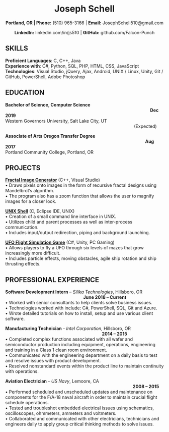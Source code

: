 <h1 align="center">Joseph Schell</h1>

<p align="center"><b>Portland, OR | Phone:</b> (510) 965-3166 | <b>Email:</b> JosephSchell510@gmail.com</p>
<p align="center"><b>LinkedIn:</b> linkedin.com/in/js510 | <b>GitHub:</b> github.com/Falcon-Punch</p>

<h2>SKILLS</h2>

**Proficient Languages**: C, C++, Java<br/>
**Experience with**: C#, Python, SQL, PHP, HTML, CSS, JavaScript<br/>
**Technologies**: Visual Studio, jQuery, Ajax, Android, UNIX / Linux, Unity, Git / GitHub, PowerShell, Adobe Photoshop<br/>

## EDUCATION												
**Bachelor of Science, Computer Science** &nbsp;&nbsp;&nbsp;&nbsp;&nbsp;&nbsp;&nbsp;&nbsp;&nbsp;&nbsp;&nbsp;&nbsp;&nbsp;&nbsp;&nbsp;&nbsp;&nbsp;&nbsp;&nbsp;&nbsp;&nbsp;&nbsp;&nbsp;&nbsp;&nbsp;&nbsp;&nbsp;&nbsp;&nbsp;&nbsp;&nbsp;&nbsp;&nbsp;&nbsp;&nbsp;&nbsp;&nbsp;&nbsp;&nbsp;&nbsp;&nbsp;&nbsp;&nbsp;&nbsp;&nbsp;&nbsp;&nbsp;&nbsp;&nbsp;&nbsp;&nbsp;&nbsp;&nbsp;&nbsp;&nbsp;&nbsp;&nbsp;&nbsp;&nbsp;&nbsp;&nbsp;&nbsp;&nbsp;&nbsp;&nbsp;&nbsp;&nbsp;&nbsp;&nbsp;&nbsp;&nbsp;&nbsp;&nbsp;&nbsp;&nbsp;&nbsp;&nbsp;&nbsp;&nbsp;&nbsp;&nbsp;&nbsp;&nbsp;&nbsp;&nbsp;&nbsp;&nbsp;&nbsp;&nbsp;&nbsp;&nbsp;&nbsp;&nbsp;&nbsp;&nbsp;&nbsp;&nbsp;&nbsp;&nbsp;&nbsp;&nbsp;&nbsp;&nbsp;&nbsp;&nbsp;&nbsp;&nbsp;&nbsp;&nbsp;&nbsp;&nbsp;&nbsp;&nbsp;&nbsp;&nbsp;&nbsp;&nbsp;**Dec 2019**<br/>
Western Governors University, Salt Lake City, UT &nbsp;&nbsp;&nbsp;&nbsp;&nbsp;&nbsp;&nbsp;&nbsp;&nbsp;&nbsp;&nbsp;&nbsp;&nbsp;&nbsp;&nbsp;&nbsp;&nbsp;&nbsp;&nbsp;&nbsp;&nbsp;&nbsp;&nbsp;&nbsp;&nbsp;&nbsp;&nbsp;&nbsp;&nbsp;&nbsp;&nbsp;&nbsp;&nbsp;&nbsp;&nbsp;&nbsp;&nbsp;&nbsp;&nbsp;&nbsp;&nbsp;&nbsp;&nbsp;&nbsp;&nbsp;&nbsp;&nbsp;&nbsp;&nbsp;&nbsp;&nbsp;&nbsp;&nbsp;&nbsp;&nbsp;&nbsp;&nbsp;&nbsp;&nbsp;&nbsp;&nbsp;&nbsp;&nbsp;&nbsp;&nbsp;&nbsp;&nbsp;&nbsp;&nbsp;&nbsp;&nbsp;&nbsp;&nbsp;&nbsp;&nbsp;&nbsp;&nbsp;&nbsp;&nbsp;&nbsp;&nbsp;&nbsp;&nbsp;&nbsp;&nbsp;&nbsp;&nbsp;&nbsp;&nbsp;&nbsp;&nbsp;&nbsp;&nbsp;&nbsp;&nbsp;&nbsp;&nbsp;&nbsp;&nbsp;&nbsp;&nbsp;&nbsp;&nbsp;&nbsp;(Expected) 

**Associate of Arts Oregon Transfer Degree** &nbsp;&nbsp;&nbsp;&nbsp;&nbsp;&nbsp;&nbsp;&nbsp;&nbsp;&nbsp;&nbsp;&nbsp;&nbsp;&nbsp;&nbsp;&nbsp;&nbsp;&nbsp;&nbsp;&nbsp;&nbsp;&nbsp;&nbsp;&nbsp;&nbsp;&nbsp;&nbsp;&nbsp;&nbsp;&nbsp;&nbsp;&nbsp;&nbsp;&nbsp;&nbsp;&nbsp;&nbsp;&nbsp;&nbsp;&nbsp;&nbsp;&nbsp;&nbsp;&nbsp;&nbsp;&nbsp;&nbsp;&nbsp;&nbsp;&nbsp;&nbsp;&nbsp;&nbsp;&nbsp;&nbsp;&nbsp;&nbsp;&nbsp;&nbsp;&nbsp;&nbsp;&nbsp;&nbsp;&nbsp;&nbsp;&nbsp;&nbsp;&nbsp;&nbsp;&nbsp;&nbsp;&nbsp;&nbsp;&nbsp;&nbsp;&nbsp;&nbsp;&nbsp;&nbsp;&nbsp;&nbsp;&nbsp;&nbsp;&nbsp;&nbsp;&nbsp;&nbsp;&nbsp;&nbsp;&nbsp;&nbsp;&nbsp;&nbsp;&nbsp;&nbsp;&nbsp;&nbsp;&nbsp;&nbsp;&nbsp;&nbsp;&nbsp;&nbsp;&nbsp;&nbsp;&nbsp;&nbsp;&nbsp;&nbsp;&nbsp;&nbsp;&nbsp;&nbsp;**Aug 2017**<br/>
Portland Community College, Portland, OR

## PROJECTS                             									            	
**[Fractal Image Generator](https://github.com/Falcon-Punch/Fractal-Image-Generator)**&nbsp;(C++, Visual Studio)<br/>
• Draws pixels onto images in the form of recursive fractal designs using Mandelbrot’s algorithm.<br/>
• The program also has a zoom function that allows the user to magnify images for a closer look.<br/>

**[UNIX Shell](https://github.com/Falcon-Punch/UNIX-Shell)**&nbsp;(C, Eclipse IDE, UNIX)<br/>
•	Creation of a small command line interface in UNIX.<br/>
•	Utilizes child and parent processes as well as inter-process communication.<br/>
•	Includes input/output redirection, piping and background launching.<br/>

**[UFO Flight Simulation Game](https://github.com/Falcon-Punch/UFO-Flight-Game)**&nbsp;(C#, Unity, PC Gaming)<br/>
• Allows players to fly a UFO through six levels of mazes that grow increasingly more difficult.<br/>
• Includes particle effects, moving obstacles, agile ship rotation and ship thrusting effects.<br/>

## PROFESSIONAL EXPERIENCE 										
**Software Development Intern** – *Silika Technologies*, Hillsboro, OR &nbsp;&nbsp;&nbsp;&nbsp;&nbsp;&nbsp;&nbsp;&nbsp;&nbsp;&nbsp;&nbsp;&nbsp;&nbsp;&nbsp;&nbsp;&nbsp;&nbsp;&nbsp;&nbsp;&nbsp;&nbsp;&nbsp;&nbsp;&nbsp;&nbsp;&nbsp;&nbsp;&nbsp;&nbsp;&nbsp;&nbsp;&nbsp;&nbsp;&nbsp;&nbsp;&nbsp;&nbsp;&nbsp;&nbsp;&nbsp;&nbsp;&nbsp;&nbsp;&nbsp;&nbsp;&nbsp;&nbsp;&nbsp;&nbsp;&nbsp;&nbsp;&nbsp;&nbsp;&nbsp;&nbsp;&nbsp;&nbsp;&nbsp;&nbsp;&nbsp;&nbsp;&nbsp;&nbsp;**June 2018 – Current**<br/>
•	Worked with senior consultants to help clients solve business issues.<br/>
•	Technologies worked with include: C#, PowerShell, SQL, Git and Azure.<br/>
•	Wrote detailed tutorials on how to install, setup and use various client software.<br/>

**Manufacturing Technician** - *Intel Corporation*, Hillsboro, OR &nbsp;&nbsp;&nbsp;&nbsp;&nbsp;&nbsp;&nbsp;&nbsp;&nbsp;&nbsp;&nbsp;&nbsp;&nbsp;&nbsp;&nbsp;&nbsp;&nbsp;&nbsp;&nbsp;&nbsp;&nbsp;&nbsp;&nbsp;&nbsp;&nbsp;&nbsp;&nbsp;&nbsp;&nbsp;&nbsp;&nbsp;&nbsp;&nbsp;&nbsp;&nbsp;&nbsp;&nbsp;&nbsp;&nbsp;&nbsp;&nbsp;&nbsp;&nbsp;&nbsp;&nbsp;&nbsp;&nbsp;&nbsp;&nbsp;&nbsp;&nbsp;&nbsp;&nbsp;&nbsp;&nbsp;&nbsp;&nbsp;&nbsp;&nbsp;&nbsp;&nbsp;&nbsp;&nbsp;&nbsp;&nbsp;&nbsp;&nbsp;&nbsp;&nbsp;&nbsp;&nbsp;&nbsp;&nbsp;&nbsp;&nbsp;&nbsp;&nbsp;&nbsp;**2014 – 2015**<br/>
•	Completed complex functions associated with all wafer and semiconductor production including equipment, operations, engineering and training in a Class 1 clean room environment.<br/>
•	Communicated with the engineering department on a daily basis to test and resolve issues with product development.<br/>
•	Resolved nonstandard events within the product line to maintain continuity with operations.<br/>

**Aviation Electrician** - *US Navy*, Lemoore, CA &nbsp;&nbsp;&nbsp;&nbsp;&nbsp;&nbsp;&nbsp;&nbsp;&nbsp;&nbsp;&nbsp;&nbsp;&nbsp;&nbsp;&nbsp;&nbsp;&nbsp;&nbsp;&nbsp;&nbsp;&nbsp;&nbsp;&nbsp;&nbsp;&nbsp;&nbsp;&nbsp;&nbsp;&nbsp;&nbsp;&nbsp;&nbsp;&nbsp;&nbsp;&nbsp;&nbsp;&nbsp;&nbsp;&nbsp;&nbsp;&nbsp;&nbsp;&nbsp;&nbsp;&nbsp;&nbsp;&nbsp;&nbsp;&nbsp;&nbsp;&nbsp;&nbsp;&nbsp;&nbsp;&nbsp;&nbsp;&nbsp;&nbsp;&nbsp;&nbsp;&nbsp;&nbsp;&nbsp;&nbsp;&nbsp;&nbsp;&nbsp;&nbsp;&nbsp;&nbsp;&nbsp;&nbsp;&nbsp;&nbsp;&nbsp;&nbsp;&nbsp;&nbsp;&nbsp;&nbsp;&nbsp;&nbsp;&nbsp;&nbsp;&nbsp;&nbsp;&nbsp;&nbsp;&nbsp;&nbsp;&nbsp;&nbsp;&nbsp;&nbsp;&nbsp;&nbsp;&nbsp;&nbsp;&nbsp;&nbsp;&nbsp;&nbsp;&nbsp;**2008 – 2015**<br/>
•	Performed scheduled and unscheduled updates and maintenance on components for the F/A-18 naval aircraft in order to maintain crucial flight schedule operations.<br/>
•	Tested and troubleshot embedded electrical issues using schematics, oscilloscopes, ohmmeters, ammeters and voltmeters.<br/>
•	Collaborated and communicated with other electricians, technicians and engineers daily to apply group critical thinking methods to solve issues.<br/>
